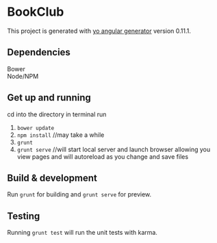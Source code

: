# BookClub

This project is generated with [yo angular generator](https://github.com/yeoman/generator-angular)
version 0.11.1.

## Dependencies
Bower  
Node/NPM  

## Get up and running
cd into the directory 
in terminal run

1. `bower update` 
2. `npm install`  //may take a while
3. `grunt`  
4. `grunt serve` //will start local server and launch browser allowing you view pages and will autoreload as you change and save files


## Build & development

Run `grunt` for building and `grunt serve` for preview.

## Testing

Running `grunt test` will run the unit tests with karma.

